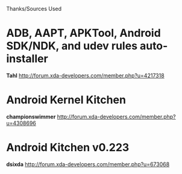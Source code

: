 Thanks/Sources Used

ADB, AAPT, APKTool, Android SDK/NDK, and udev rules auto-installer 
===
<b>Tahl</b> <http://forum.xda-developers.com/member.php?u=4217318>

Android Kernel Kitchen
===
<b>championswimmer</b> <http://forum.xda-developers.com/member.php?u=4308696>

Android Kitchen v0.223
===

<b>dsixda</b> <http://forum.xda-developers.com/member.php?u=673068>
